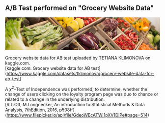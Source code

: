 ## A/B Test performed on "Grocery Website Data"

![Cover Picture](dataset-cover.jpg)

Grocery website data for AB test uploaded by TETIANA KLIMONOVA on kaggle.com.  
[kaggle.com: Grocery website data for AB test]
(https://www.kaggle.com/datasets/tklimonova/grocery-website-data-for-ab-test)  

A $\chi^2$-Test of Independence was performed, to determine, whether the change 
of users clicking on the loyalty program page was duo to chance or related to a 
change in the underlying distribution.  
[R.L.Ott, M.Longnecker, An introduction to Statistical Methods & Data Analysis, 7thEdition, 2016, p508ff]
(https://www.filepicker.io/api/file/GdeoWEcATWi1pXV1DlPe#page=514)

